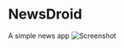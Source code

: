 # NewsDroid
A simple news app
![Screenshot](Screenshot_2019-03-18-15-38-01-425_com.chandora.androidy.newsdroid.png=250x250)
